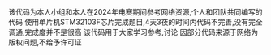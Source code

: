 该代码为本人小组和本人在2024年电赛期间参考网络资源,个人和团队共同编写的代码 使用单片机STM32103F芯片完成题目,4天3夜的时间内代码不完善,没有完全调通,完成度并不是很高 该代码用于大家学习参考,讨论 因部分代码来源于网络为版权问题,不给予许可证